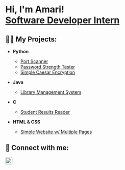 <h1>Hi, I'm Amari! <br/><a href="https://www.linkedin.com/in/amari-gordon/">Software Developer Intern</a></h1>

<h2>👨‍💻 My Projects:</h2>

- <b>Python</b>
  - [Port Scanner](https://github.com/amarig12/Port-Scanner)
  - [Password Strength Tester](https://github.com/amarig12/Password-Strength-Tester)
  - [Simple Caesar Encryption](https://github.com/amarig12/Simple-Caesar-Encryption)
 
- <b>Java</b>
  - [Library Management System](https://github.com/amarig12/Library-Management-System)
 
- <b>C</b>
  - [Student Results Reader](https://github.com/amarig12/Student-Marks-Reader)
 
- <b>HTML & CSS</b>
  - [Simple Website w/ Multiple Pages](https://github.com/amarig12/Webpage)



<h2> 🤳 Connect with me:</h2>

[<img align="left" alt="AmariGordon | LinkedIn" width="22px" src="https://cdn.jsdelivr.net/npm/simple-icons@v3/icons/linkedin.svg" />][linkedin]

[linkedin]: https://linkedin.com/in/amari-gordon/


<!--
**amarig12/amarig12** is a ✨ _special_ ✨ repository because its `README.md` (this file) appears on your GitHub profile.

Here are some ideas to get you started:

- 🔭 I’m currently working on ...
- 🌱 I’m currently learning ...
- 👯 I’m looking to collaborate on ...
- 🤔 I’m looking for help with ...
- 💬 Ask me about ...
- 📫 How to reach me: ...
- 😄 Pronouns: ...
- ⚡ Fun fact: ...
-->
